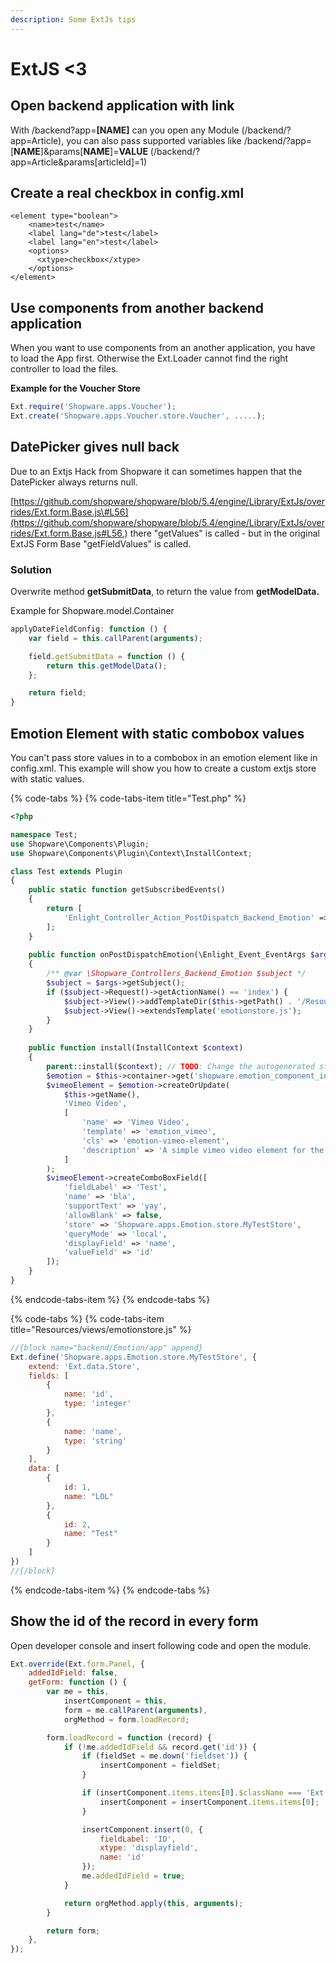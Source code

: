 ```yaml
---
description: Some ExtJs tips
---
```


# ExtJS &lt;3

## Open backend application with link

With /backend?app=**\[NAME\]** can you open any Module \(/backend/?app=Article\), you can also pass supported variables like /backend/?app=\[**NAME**\]&params\[**NAME**\]=**VALUE** \(/backend/?app=Article&params\[articleId\]=1\)

## Create a real checkbox in config.xml

```markup
<element type="boolean">
    <name>test</name>
    <label lang="de">test</label>
    <label lang="en">test</label>
    <options>
      <xtype>checkbox</xtype>
    </options>
</element>
```

## Use components from another backend application

When you want to use components from an another application, you have to load the App first. Otherwise the Ext.Loader cannot find the right controller to load the files.

**Example for the Voucher Store**

```javascript
Ext.require('Shopware.apps.Voucher');
Ext.create('Shopware.apps.Voucher.store.Voucher', .....);
```

## DatePicker gives null back

Due to an Extjs Hack from Shopware it can sometimes happen that the DatePicker always returns null. 

[https://github.com/shopware/shopware/blob/5.4/engine/Library/ExtJs/overrides/Ext.form.Base.js\#L56](https://github.com/shopware/shopware/blob/5.4/engine/Library/ExtJs/overrides/Ext.form.Base.js#L56,) there "getValues" is called - but in the original ExtJS Form Base "getFieldValues" is called.

### Solution

Overwrite method **getSubmitData**, to return the value from **getModelData.**

Example for Shopware.model.Container

```javascript
applyDateFieldConfig: function () {
    var field = this.callParent(arguments);

    field.getSubmitData = function () {
        return this.getModelData();
    };

    return field;
}
```

## Emotion Element with static combobox values

You can't pass store values in to a combobox in an emotion element like in config.xml. This example will show you how to create a custom extjs store with static values.

{% code-tabs %}
{% code-tabs-item title="Test.php" %}
```php
<?php

namespace Test;
use Shopware\Components\Plugin;
use Shopware\Components\Plugin\Context\InstallContext;

class Test extends Plugin
{
    public static function getSubscribedEvents()
    {
        return [
            'Enlight_Controller_Action_PostDispatch_Backend_Emotion' => 'onPostDispatchEmotion'
        ];
    }
    
    public function onPostDispatchEmotion(\Enlight_Event_EventArgs $args)
    {
        /** @var \Shopware_Controllers_Backend_Emotion $subject */
        $subject = $args->getSubject();
        if ($subject->Request()->getActionName() == 'index') {
            $subject->View()->addTemplateDir($this->getPath() . '/Resources/views');
            $subject->View()->extendsTemplate('emotionstore.js');
        }
    }
    
    public function install(InstallContext $context)
    {
        parent::install($context); // TODO: Change the autogenerated stub
        $emotion = $this->container->get('shopware.emotion_component_installer');
        $vimeoElement = $emotion->createOrUpdate(
            $this->getName(),
            'Vimeo Video',
            [
                'name' => 'Vimeo Video',
                'template' => 'emotion_vimeo',
                'cls' => 'emotion-vimeo-element',
                'description' => 'A simple vimeo video element for the shopping worlds.'
            ]
        );
        $vimeoElement->createComboBoxField([
            'fieldLabel' => 'Test',
            'name' => 'bla',
            'supportText' => 'yay',
            'allowBlank' => false,
            'store' => 'Shopware.apps.Emotion.store.MyTestStore',
            'queryMode' => 'local',
            'displayField' => 'name',
            'valueField' => 'id'
        ]);
    }
}
```
{% endcode-tabs-item %}
{% endcode-tabs %}

{% code-tabs %}
{% code-tabs-item title="Resources/views/emotionstore.js" %}
```javascript
//{block name="backend/Emotion/app" append}
Ext.define('Shopware.apps.Emotion.store.MyTestStore', {
    extend: 'Ext.data.Store',
    fields: [
        {
            name: 'id',
            type: 'integer'
        },
        {
            name: 'name',
            type: 'string'
        }
    ],
    data: [
        {
            id: 1,
            name: "LOL"
        },
        {
            id: 2,
            name: "Test"
        }
    ]
})
//{/block}

```
{% endcode-tabs-item %}
{% endcode-tabs %}

## Show the id of the record in every form

Open developer console and insert following code and open the module.

```javascript
Ext.override(Ext.form.Panel, {
    addedIdField: false,
    getForm: function () {
        var me = this,
            insertComponent = this,
            form = me.callParent(arguments),
            orgMethod = form.loadRecord;

        form.loadRecord = function (record) {
            if (!me.addedIdField && record.get('id')) {
                if (fieldSet = me.down('fieldset')) {
                    insertComponent = fieldSet;
                }

                if (insertComponent.items.items[0].$className === 'Ext.container.Container' || insertComponent.items.items[0].superclass.$className === 'Ext.container.Container') {
                    insertComponent = insertComponent.items.items[0];
                }

                insertComponent.insert(0, {
                    fieldLabel: 'ID',
                    xtype: 'displayfield',
                    name: 'id'
                });
                me.addedIdField = true;
            }

            return orgMethod.apply(this, arguments);
        }

        return form;
    },
});
```

